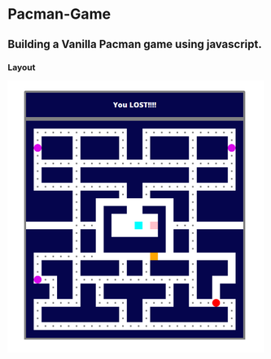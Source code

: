 # Pacman-Game
## Building a Vanilla Pacman game using javascript.

### Layout
![result](https://github.com/1sh1vam/Pacman-Game/blob/main/images/Screenshot%20(67).png)
